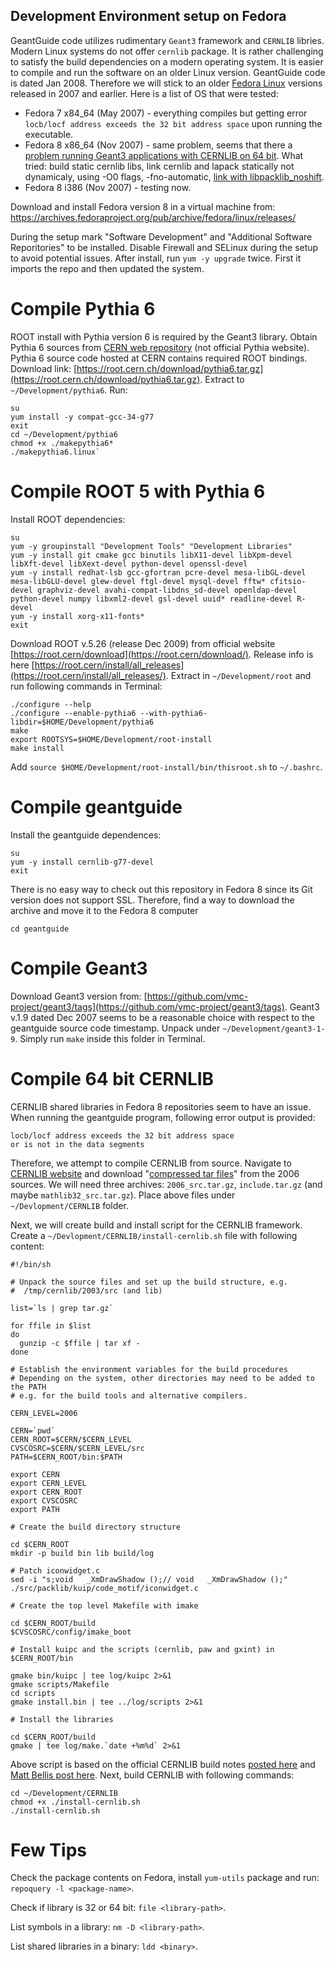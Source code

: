 Development Environment setup on Fedora
---------------------------------------

GeantGuide code utilizes rudimentary `Geant3` framework and `CERNLIB` libries. Modern Linux systems do not offer `cernlib` package. It is rather  challenging to satisfy the build dependencies on a modern operating system. It is easier to compile and run the software on an older Linux version. GeantGuide code is dated Jan 2008. Therefore we will stick to an older [Fedora Linux](https://en.wikipedia.org/wiki/Fedora_Linux_release_history) versions released in 2007 and earlier. Here is a list of OS that were tested:

* Fedora 7 x84_64 (May 2007) - everything compiles but getting error `locb/locf address exceeds the 32 bit address space` upon running the executable.
* Fedora 8 x86_64 (Nov 2007) - same problem, seems that there a [problem running Geant3 applications with CERNLIB on 64 bit](https://mailman.jlab.org/pipermail/halld-offline/2012-December/001214.html). What tried: build static cernlib libs, link cernlib and lapack statically not dynamicaly, using -O0 flags, -fno-automatic, [link with libpacklib_noshift](https://root-forum.cern.ch/t/h2root-with-amd-x2/4104/3).
* Fedora 8 i386 (Nov 2007) - testing now.

Download and install Fedora version 8 in a virtual machine from:
https://archives.fedoraproject.org/pub/archive/fedora/linux/releases/

During the setup mark "Software Development" and "Additional Software Reporitories" to be installed. Disable Firewall and SELinux during the setup to avoid potential issues. After install, run `yum -y upgrade` twice. First it imports the repo and then updated the system.


Compile Pythia 6
================

ROOT install with Pythia version 6 is required by the Geant3 library. Obtain Pythia 6 sources from [CERN web repository](https://root.cern.ch/download/) (not official Pythia website). Pythia 6 source code hosted at CERN contains required ROOT bindings. Download link: [https://root.cern.ch/download/pythia6.tar.gz](https://root.cern.ch/download/pythia6.tar.gz). Extract to `~/Development/pythia6`. Run:
```
su
yum install -y compat-gcc-34-g77
exit
cd ~/Development/pythia6
chmod +x ./makepythia6*
./makepythia6.linux`
```


Compile ROOT 5 with Pythia 6
============================

Install ROOT dependencies:

```
su
yum -y groupinstall "Development Tools" "Development Libraries"
yum -y install git cmake gcc binutils libX11-devel libXpm-devel libXft-devel libXext-devel python-devel openssl-devel
yum -y install redhat-lsb gcc-gfortran pcre-devel mesa-libGL-devel mesa-libGLU-devel glew-devel ftgl-devel mysql-devel fftw* cfitsio-devel graphviz-devel avahi-compat-libdns_sd-devel openldap-devel python-devel numpy libxml2-devel gsl-devel uuid* readline-devel R-devel
yum -y install xorg-x11-fonts*
exit
```

Download ROOT v.5.26 (release Dec 2009)  from official website [https://root.cern/download](https://root.cern/download/). Release info is here [https://root.cern/install/all_releases](https://root.cern/install/all_releases/). Extract in `~/Development/root` and run following commands in Terminal:

```
./configure --help
./configure --enable-pythia6 --with-pythia6-libdir=$HOME/Development/pythia6
make
export ROOTSYS=$HOME/Development/root-install
make install
```

Add `source $HOME/Development/root-install/bin/thisroot.sh` to `~/.bashrc`.

Compile geantguide
==================

Install the geantguide dependences:

```
su
yum -y install cernlib-g77-devel
exit
```

There is no easy way to check out this repository in Fedora 8 since its Git version does not support SSL. Therefore, find a way to download the archive and move it to the Fedora 8 computer

```
cd geantguide
```


Compile Geant3
==============

Download Geant3 version from: [https://github.com/vmc-project/geant3/tags](https://github.com/vmc-project/geant3/tags). Geant3 v.1.9 dated Dec 2007 seems to be a reasonable choice with respect to the geantguide source code timestamp. Unpack under `~/Development/geant3-1-9`. Simply run `make` inside this folder in Terminal.

Compile 64 bit CERNLIB
======================

CERNLIB shared libraries in Fedora 8 repositories seem to have an issue. When running the geantguide program, following error output is provided:
```
locb/locf address exceeds the 32 bit address space
or is not in the data segments
```

Therefore, we attempt to compile CERNLIB from source. Navigate to [CERNLIB website](https://cernlib.web.cern.ch/cernlib/) and download "[compressed tar files](https://cernlib.web.cern.ch/cernlib/download/2006_source/tar/)" from the 2006 sources. We will need three archives: `2006_src.tar.gz`, `include.tar.gz` (and maybe `mathlib32_src.tar.gz`). Place above files under `~/Devlopment/CERNLIB` folder.

Next, we will create build and install script for the CERNLIB framework. Create a `~/Devlopment/CERNLIB/install-cernlib.sh` file with following content:

```
#!/bin/sh

# Unpack the source files and set up the build structure, e.g.
#  /tmp/cernlib/2003/src (and lib)

list=`ls | grep tar.gz`

for ffile in $list
do
  gunzip -c $ffile | tar xf -
done

# Establish the environment variables for the build procedures
# Depending on the system, other directories may need to be added to the PATH
# e.g. for the build tools and alternative compilers.

CERN_LEVEL=2006

CERN=`pwd`
CERN_ROOT=$CERN/$CERN_LEVEL
CVSCOSRC=$CERN/$CERN_LEVEL/src
PATH=$CERN_ROOT/bin:$PATH

export CERN
export CERN_LEVEL
export CERN_ROOT 
export CVSCOSRC
export PATH

# Create the build directory structure

cd $CERN_ROOT
mkdir -p build bin lib build/log

# Patch iconwidget.c
sed -i "s;void   _XmDrawShadow ();// void   _XmDrawShadow ();" ./src/packlib/kuip/code_motif/iconwidget.c

# Create the top level Makefile with imake

cd $CERN_ROOT/build
$CVSCOSRC/config/imake_boot

# Install kuipc and the scripts (cernlib, paw and gxint) in $CERN_ROOT/bin

gmake bin/kuipc | tee log/kuipc 2>&1
gmake scripts/Makefile
cd scripts
gmake install.bin | tee ../log/scripts 2>&1

# Install the libraries

cd $CERN_ROOT/build
gmake | tee log/make.`date +%m%d` 2>&1
```

Above script is based on the official CERNLIB build notes [posted here](https://cernlib.web.cern.ch/cernlib/install/install.html) and [Matt Bellis post here](https://halldweb.jlab.org/wiki/index.php/CERNLIB_Installation). Next, build CERNLIB with following commands:

```
cd ~/Development/CERNLIB
chmod +x ./install-cernlib.sh
./install-cernlib.sh
```


Few Tips
==================

Check the package contents on Fedora, install `yum-utils` package and run: `repoquery -l <package-name>`.

Check if library is 32 or 64 bit: `file <library-path>`.

List symbols in a library: `nm -D <library-path>`.

List shared libraries in a binary: `ldd <binary>`.
